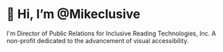 # 👋 Hi, I’m @Mikeclusive
I'm Director of Public Relations for Inclusive Reading Technologies, Inc. A non-profit dedicated to the advancement of visual accessibility.


<!---
Mikeclusive/Mikeclusive is a ✨ special ✨ repository because its `README.md` (this file) appears on your GitHub profile.
You can click the Preview link to take a look at your changes.
--->
